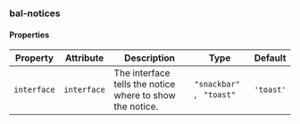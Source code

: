 ### bal-notices
 
#### Properties

| Property    | Attribute   | Description                                              | Type                      | Default   |
| ----------- | ----------- | -------------------------------------------------------- | ------------------------- | --------- |
| `interface` | `interface` | The interface tells the notice where to show the notice. | `"snackbar" `, ` "toast"` | `'toast'` |


 